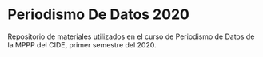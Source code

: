 # Periodismo De Datos 2020

Repositorio de materiales utilizados en el curso de Periodismo de Datos de la MPPP del CIDE, primer semestre del 2020. 
